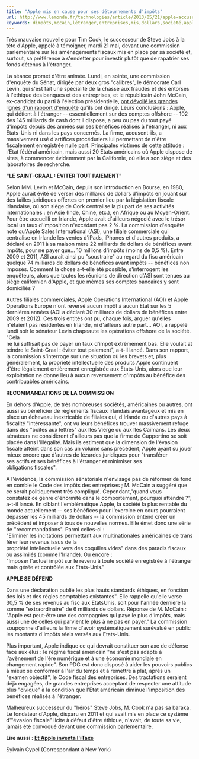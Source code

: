 ```yaml
---
title: "Apple mis en cause pour ses détournements d'impôts"
url: http://www.lemonde.fr/technologies/article/2013/05/21/apple-accuse-de-detournements-d-impots_3400356_651865.html
keywords: dimpôts,mccain,létranger,entreprises,mis,dollars,société,apple,détournements,cause,bénéfices,commission,milliards
---
```

Très mauvaise nouvelle pour Tim Cook, le successeur de Steve Jobs à la tête d\'Apple, appelé à témoigner, mardi 21 mai, devant une commission parlementaire sur les aménagements fiscaux mis en place par sa société et, surtout, sa préférence à s\'endetter pour investir plutôt que de rapatrier ses fonds détenus à l\'étranger.

La séance promet d\'être animée. Lundi, en soirée, une commission d\'enquête du Sénat, dirigée par deux gros \"calibres\", le démocrate Carl Levin, qui s\'est fait une spécialité de la chasse aux fraudes et des entorses à l\'éthique des banques et des entreprises, et le républicain John McCain, ex-candidat du parti à l\'élection présidentielle, [ont dévoilé les grandes lignes d\'un rapport d\'enquête](http://graphics8.nytimes.com/packages/pdf/business/MemoOnOffshoreProfitShiftingAndApple.pdf?ref=business) qu\'ils ont dirigé. Leurs conclusions : Apple, qui détient à l\'étranger -- essentiellement sur des comptes offshore -- 102 des 145 milliards de cash dont il dispose, a peu ou pas du tout payé d\'impôts depuis des années sur ses bénéfices réalisés à l\'étranger, ni aux Etats-Unis ni dans les pays concernés. La firme, accusent-ils, a massivement usé d\'artifices procéduriers lui permettant de n\'être fiscalement enregistrée nulle part. Principales victimes de cette attitude : l\'Etat fédéral américain, mais aussi 20 Etats américains où Apple dispose de sites, à commencer évidemment par la Californie, où elle a son siège et des laboratoires de recherche.

**\"LE SAINT-GRAAL : ÉVITER TOUT PAIEMENT\"**

Selon MM. Levin et McCain, depuis son introduction en Bourse, en 1980, Apple aurait évité de verser des milliards de dollars d\'impôts en jouant sur des failles juridiques offertes en premier lieu par la législation fiscale irlandaise, où son siège de Cork centralise la plupart de ses activités internationales : en Asie (Inde, Chine, etc.), en Afrique ou au Moyen-Orient. Pour être accueilli en Irlande, Apple avait d\'ailleurs négocié avec le trésor local un taux d\'imposition n\'excédant pas 2 %. La commission d\'enquête note qu\'Apple Sales International (ASI), une filiale commerciale qui centralise en Irlande les ventes d\'iPads, iPhones et d\'autres produits, a déclaré en 2011 à sa maison mère 22 milliards de dollars de bénéfices avant impôts, pour ne payer que... 10 millions d\'impôts (moins de 0,5 %). Entre 2009 et 2011, ASI aurait ainsi pu \"soustraire\" au regard du fisc américain quelque 74 milliards de dollars de bénéfices avant impôts -- bénéfices non imposés. Comment la chose a-t-elle été possible, s\'interrogent les enquêteurs, alors que toutes les réunions de direction d\'ASI sont tenues au siège californien d\'Apple, et que mêmes ses comptes bancaires y sont domiciliés ?

Autres filiales commerciales, Apple Operations International (AOI) et Apple Operations Europe n\'ont reversé aucun impôt à aucun Etat sur les 5 dernières années (AOI a déclaré 30 milliards de dollars de bénéfices entre 2009 et 2012). Ces trois entités ont pu, chaque fois, arguer qu\'elles n\'étaient pas résidentes en Irlande, ni d\'ailleurs autre part... AOI, a rappelé lundi soir le sénateur Levin chapeaute les opérations offshore de la société. \"Cela ne lui suffisait pas de payer un taux d\'impôt extrêmement bas. Elle voulait atteindre le Saint-Graal : éviter tout paiement\", a-t-il lancé. Dans son rapport, la commission s\'interroge sur une situation où les brevets et, plus généralement, la propriété intellectuelle des produits Apple continuent d\'être légalement entièrement enregistrée aux Etats-Unis, alors que leur exploitation ne donne lieu à aucun reversement d\'impôts au bénéfice des contribuables américains.

**RECOMMANDATIONS DE LA COMMISSION**

En dehors d\'Apple, de très nombreuses sociétés, américaines ou autres, ont aussi su bénéficier de règlements fiscaux irlandais avantageux et mis en place un écheveau inextricable de filiales qui, d\'Irlande ou d\'autres pays à fiscalité \"intéressante\", ont vu leurs bénéfices trouver massivement refuge dans des \"boîtes aux lettres\" aux îles Vierge ou aux îles Caïmans. Les deux sénateurs ne considèrent d\'ailleurs pas que la firme de Cuppertino se soit placée dans l\'illégalité. Mais ils estiment que la dimension de l\'évasion fiscale atteint dans son cas un volume sans précédent, Apple ayant su jouer mieux encore que d\'autres de lézardes juridiques pour \"transférer ses actifs et ses bénéfices à l\'étranger et minimiser ses obligations fiscales\".

A l\'évidence, la commission sénatoriale n\'envisage pas de réformer de fond en comble le Code des impôts des entreprises ; M. McCain a suggéré que ce serait politiquement très compliqué. Cependant,\"quand vous constatez ce genre d\'énormité dans le comportement, pourquoi attendre ?\", a-t-il lancé. En ciblant l\'emblématique Apple, la société la plus rentable du monde actuellement -- ses bénéfices pour l\'exercice en cours pourraient dépasser les 45 milliards de dollars -- la commission entend créer un précédent et imposer à tous de nouvelles normes. Elle émet donc une série de \"recommandations\". Parmi celles-ci : \"Eliminer les incitations permettant aux multinationales américaines de transférer leur revenus issus de la propriété intellectuelle vers des coquilles vides\" dans des paradis fiscaux ou assimilés (comme l\'Irlande). Ou encore : \"Imposer l\'actuel impôt sur le revenu à toute société enregistrée à l\'étranger mais gérée et contrôlée aux Etats-Unis.\"

**APPLE SE DÉFEND**

Dans une déclaration publié les plus hauts standards éthiques, en fonction des lois et des règles comptables existantes\". Elle rappelle qu\'elle verse 30,5 % de ses revenus au fisc aux EtatsUnis, soit pour l\'année dernière la somme \"extraordinaire\" de 6 milliards de dollars. Réponse de M. McCain : \"Apple est peut-être une des compagnies qui paye le plus d\'impôts, mais aussi une de celles qui parvient le plus à ne pas en payer.\" La commission soupçonne d\'ailleurs la firme d\'avoir systématiquement surévalué en public les montants d\'impôts réels versés aux Etats-Unis.

Plus important, Apple indique ce qui devrait constituer son axe de défense face aux élus : le régime fiscal américain \"ne s\'est pas adapté à l\'avènement de l\'ère numérique et à une économie mondiale en changement rapide\". Son PDG est donc disposé à aider les pouvoirs publics à mieux se conformer à l\'air du temps et à remettre à plat, après un \"examen objectif\", le Code fiscal des entreprises. Des tractations seraient déjà engagées, de grandes entreprises acceptant de respecter une attitude plus \"civique\" à la condition que l\'Etat américain diminue l\'imposition des bénéfices réalisés à l\'étranger.

Malheureux successeur du \"héros\" Steve Jobs, M. Cook n\'a pas sa baraka. Le fondateur d\'Apple, disparu en 2011 et qui avait mis en place ce système d\'\"évasion fiscale\" licite à défaut d\'être éthique, n\'avait, de toute sa vie, jamais été convoqué devant une commission parlementaire.

**Lire aussi : [Et Apple inventa l\'iTaxe](http://lauer.blog.lemonde.fr/2013/05/21/et-apple-inventa-litaxe/)**

Sylvain Cypel (Correspondant à New York)
